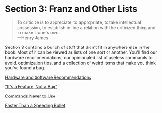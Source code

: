 # Section 3: Franz and Other Lists

>To criticize is to appreciate, to appropriate, to take intellectual possession, to establish in fine a relation with the criticized thing and to make it one's own.  
>&mdash;Henry James

Section 3 contains a bunch of stuff
that didn't fit in anywhere else in the book. Most of it can be viewed as lists
of one sort or another. You'll find our hardware recommendations, our
opinionated list of useless commands to avoid, optimization tips, and a
collection of weird items that make you think you've found a bug.

[Hardware and Software Recommendations](s3c1.md)

["It's a Feature, Not a Bug"](s3c2.md)

[Commands Never to Use](s3c3.md)

[Faster Than a Speeding Bullet](s3c4.md)